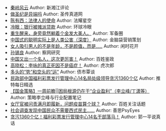 - [秦岭风云](http://wechatscope.jmsc.hku.hk:8000/html?fn=gh_3b6e882de9d2_2018-11-11_2247489985_en5fCah8so.y.tar.gz)
Author: 新湘江评论
- [做圣纪是异端吗](http://wechatscope.jmsc.hku.hk:8000/html?fn=gh_e29d8443e86e_2018-11-11_2650817431_ISou2dyvNx.y.tar.gz)
Author: 圣传真道网
- [陈有西：法律人的使命](http://wechatscope.jmsc.hku.hk:8000/html?fn=gh_f2ffa2d8b40b_2018-11-11_2650433591_LHSOBt75Y9.y.tar.gz)
Author: 法耀星空
- [冷眼：银行被摊派贷款](http://wechatscope.jmsc.hku.hk:8000/html?fn=gh_1aecabdf0add_2018-11-11_2247486584_TGZJ4zeiE7.y.tar.gz)
Author: 环球冷眼
- [重生醒来，身旁竟然躺着个金发大美人。](http://wechatscope.jmsc.hku.hk:8000/html?fn=gh_2b2e9f03559d_2018-11-11_2654292963_LiAN0O5g7G.y.tar.gz)
Author: 军备圈
- [中国式的聪明实际上是人类公害（深度）](http://wechatscope.jmsc.hku.hk:8000/html?fn=gh_dda6a93672f5_2018-11-11_2658968685_he1M4SoyZD.y.tar.gz)
Author: 金脑袋营销策划
- [女人吸引男人的不是年龄，不是颜值，而是.....](http://wechatscope.jmsc.hku.hk:8000/html?fn=gh_366e2126a90c_2018-11-11_2247491683_6ApElQPIfv.y.tar.gz)
Author: 闲时花开
- [孙锡良](http://wechatscope.jmsc.hku.hk:8000/html?fn=gh_cf95273f3e84_2018-11-11_2247488219_9mcQM2KGI0.y.tar.gz)
Author: 察网研究
- [中国又出一个名人，这次更厉害！](http://wechatscope.jmsc.hku.hk:8000/html?fn=gh_28f0f67450d1_2018-11-11_2247483791_jTVOwYIcE9.y.tar.gz)
Author: 百姓鉴政
- [高晓松：李咏的真正死因不是癌症！](http://wechatscope.jmsc.hku.hk:8000/html?fn=gh_610312e22ed3_2018-11-11_2247486728_PDWrHdqTGL.y.tar.gz)
Author: 虎次郎
- [多头的“势”和空头的“运”](http://wechatscope.jmsc.hku.hk:8000/html?fn=gh_576cb26ebee4_2018-11-11_2247501938_SBa0jF8shO.y.tar.gz)
Author: 债市覃谈
- [民政部中国福利彩票发行管理中心14名局处级领导贪污1360个亿](http://wechatscope.jmsc.hku.hk:8000/html?fn=gh_1b90a14b2358_2018-11-11_2247484022_0qg7TCIEXR.y.tar.gz)
Author: 推特每日精选
- [【国金策略】一周前瞻||困局根源仍在于“企业盈利”（李立峰/丁潇等）](http://wechatscope.jmsc.hku.hk:8000/html?fn=gh_164fadd9f185_2018-11-11_2652782553_bGSdqxCeOr.y.tar.gz)
Author: 策略李立峰与行业配置笔记
- [女厅官被问责满月即履新，问题疫苗算个球？](http://wechatscope.jmsc.hku.hk:8000/html?fn=gh_a0b79e79b274_2018-11-11_2651340626_zFn7fJCaLN.y.tar.gz)
Author: 百姓关注话题
- [社会调查发现中国民众不需要西式民主……](http://wechatscope.jmsc.hku.hk:8000/html?fn=gh_b82819ace49c_2018-11-11_2247484276_KG2Q5SIkzZ.y.tar.gz)
Author: 善思PsyEyes
- [贪污1360个亿！福利彩票发行管理中心14名干部落马！](http://wechatscope.jmsc.hku.hk:8000/html?fn=gh_799459543f35_2018-11-11_2650654412_4MAtL2Iyf7.y.tar.gz)
Author: 郭一平说真话
